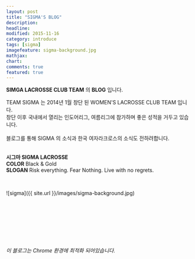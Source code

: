 ```yaml
---
layout: post
title: "SIGMA'S BLOG"
description: 
headline: 
modified: 2015-11-16
category: introduce
tags: [sigma]
imagefeature: sigma-background.jpg
mathjax: 
chart: 
comments: true
featured: true
---
```


**SIMGA LACROSSE CLUB TEAM** 의 **BLOG** 입니다.

TEAM SIGMA 는 2014년 1월 창단 된 WOMEN'S LACROSSE CLUB TEAM 입니다. <br>
창단 이후 국내에서 열리는 인도어리그, 여름리그에 참가하며 좋은 성적을 거두고 있습니다. <br>
<br>
블로그를 통해 SIGMA 의 소식과 한국 여자라크로스의 소식도 전하려합니다.
<br>
<br>

**시그마 SIGMA LACROSSE**
<br>
**COLOR**  Black & Gold 
<br>
**SLOGAN**  Risk everything. Fear Nothing. Live with no regrets.

<br>

![sigma]({{ site.url }}/images/sigma-background.jpg)


<br>
<br>
<br>
<br>
<br>
<br>


###### 이 블로그는 Chrome 환경에 최적화 되어있습니다.

